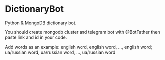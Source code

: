 # DictionaryBot
Python &amp; MongoDB dictionary bot.


You should create mongodb cluster and telegram bot with @BotFather then paste link and id in your code.

Add words as an example: english word, english word, ..., english word; ua/russian word, ua/russian word, ..., ua/russian word
